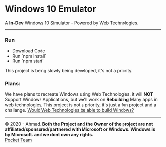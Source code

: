 # Windows 10 Emulator
A **In-Dev** Windows 10 Simulator - Powered by Web Technologies.
<hr>
<h3>Run</h3>
<ul>
  <li>Download Code</li>
  <li>Run `npm install`</li>
  <li>Run `npm start`</li>
</ul>
<p>This project is being slowly being developed, it's not a priority.</p>
<h3>Plans:</h3>
<p>We have plans to recreate Windows using Web Technologies. it will <b>NOT</b> Support Windows Applications, but we'll work on <b>Rebuilding</b> Many apps in web technologies. This project is not a priority, it's just a fun project and a challange. <u>Would Web Technologies be able to build Windows?</u></p>
<hr>
&copy; 2020 - Ahmad.
<b>Both the Project and the Owner of the project are not affiliated/sponsored/partnered with Microsoft or Windows. Windows is by Microsoft. and we dont own any rights.</b>
<br>
<a href="https://github.com/PocketInc">Pocket Team</a>
